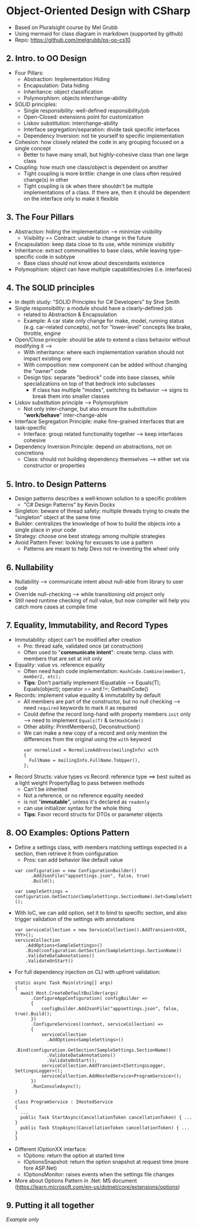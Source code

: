 # Object-Oriented Design with CSharp
  - Based on Pluralsight course by Mel Grubb
  - Using mermaid for class diagram in markdown (supported by github)
  - Repo: https://github.com/melgrubb/ps-oo-cs10

## 2. Intro. to OO Design
  - Four Pillars:
    + Abstraction: Implementation Hiding
    + Encapsulation: Data hiding
    + Inheritance: object classification
    + Polymorphism: objects interchange-ability
  - SOLID principles:
    + Single responsibility: well-defined responsibility/job
    + Open-Closed: extensions point for customization
    + Liskov substitution: interchange-ability
    + Interface segregation/separation: divide task specific interfaces
    + Dependency Inversion: not tie yourself to specific implementation
  - Cohesion: how closely related the code in any grouping focused on a single concept 
    + Better to have many small, but highly-cohesive class than one large class
  - Coupling: how much one class/object is dependent on another
    + Tight coupling is more brittle: change in one class often required change(s) in other
    + Tight coupling is ok when there shouldn't be multiple implementations of a class. If there are, then it should be dependent on the interface only to make it flexible

## 3. The Four Pillars
  - Abstraction: hiding the implementation --> minimize visibility
    + Visibility == Contract: unable to change in the future
  - Encapsulation: keep data close to its use, while minimize visibility
  - Inheritance: extract commonalities to base class, while leaving type-specific code in subtype
    + Base class should not know about descendants existence
  - Polymophism: object can have multiple capabilities/roles (i.e. interfaces)

## 4. The SOLID principles
  - In depth study: "SOLID Principles for C# Developers" by Stve Smith
  - Single responsibility: a module should have a clearly-defined job
    + related to Abstraction & Encapsulation
    + Example: A car state only change for make, model, running status (e.g. car-related concepts), not for "lower-level" concepts like brake, throttle, engine
  - Open/Close principle: should be able to extend a class behavior without modifying it --> 
    + With inheritance: where each implementation variation should not impact existing one
    + With composition: new component can be added without changing the "owner" code
    + Design tips: separate "bedrock" code into base classes, while specializations on top of that bedrock into subclasses
      - If class has multiple "modes", switching its behavior --> signs to break them into smaller classes
  - Liskov substitution principle --> Polymorphism
    + Not only inter-change, but also ensure the substitution "**work/behave**" inter-change-able
  - Interface Segregation Principle: make fine-grained interfaces that are task-specific
    + Interface: group related functionality together --> keep interfaces cohesive
  - Dependency Inversion Principle: depend on abstractions, not on concretions
    + Class: should not building dependency themselves --> either set via constructor or properties

## 5. Intro. to Design Patterns
  - Design patterns describes a well‑known solution to a specific problem
    + "C# Design Patterns" by Kevin Dockx
  - Singleton: beware of thread safety: multiple threads trying to create the "singleton"  object at the same time
  - Builder: centralizes the knowledge of how to build the objects into a single place in your code
  - Strategy: choose one best strategy among multiple strategies
  - Avoid Pattern Fever: looking for excuses to use a pattern
    + Patterns are meant to help Devs not re-inventing the wheel only

## 6. Nullability
  - Nullability --> communicate intent about null-able from library to user code 
  - Override null-checking --> while transitioning old project only
  - Still need runtime checking of null value, but now compiler will help you catch more cases at compile time

## 7. Equality, Immutability, and Record Types
  - Immutability: object can't be modified after creation
    + Pro: thread safe, validated once (at construction)
    + Often used to "**communicate intent**": create temp. class with members that are set at init only
  - Equality: value vs. reference equality
    + Often need hash code implementation: `HashCode.Combine(member1, member2, etc);`
    + **Tips**: Don't partially implement IEquatable --> Equals(T); Equals(object); operator == and !=; GethashCode() 
  - Records: implement value equality & immutability by default
    + All members are part of the constructor, but no null checking --> need `required` keywords to mark it as required
    + Could define the record long-hand with property members `init` only --> need to implement `Equals(T)` & `GetHashCode()`
    + Other ability: PrimtMembers(), Deconstruction()
    + We can make a new copy of a record and only mention the differences from the original using the `with` keyword
      ```
      var normalized = NormalizeAddress(mailingInfo) with
      {
        FullName = mailingInfo.FullName.ToUpper(),
      };
      ```
  - Record Structs: value types vs Record: reference type ==> best suited as a light weight PropertyBag to pass between methods
    + Can't be inherited
    + Not a reference, or no reference equality needed
    + is not "**immutable**", unless it's declared as `readonly`
    + can use initializer syntax for the whole thing
    + **Tips**: Favor record structs for DTOs or parameter objects

## 8. OO Examples: Options Pattern
  - Define a settings class, with members matching settings expected in a section, then retrieve it from configuration
    + Pros: can add behavior like default value
    ```
    var configuration = new ConfigurationBuilder()
          .AddJsonFile("appsettings.json", false, true)
          .Build();
  
    var sampleSettings = configuration.GetSection(SampleSettings.SectionName).Get<SampleSettings>();
    ```
  - With IoC, we can add option, set it to bind to specific section, and also trigger validation of the settings with annotations
    ```
    var serviceCollection = new ServiceCollection().AddTransient<XXX, YYY>();
    serviceCollection
        .AddOptions<SampleSettings>()
        .Bind(configuration.GetSection(SampleSettings.SectionName))
        .ValidateDataAnnotations()
        .ValidateOnStart()
    ```
  - For full dependency injection on CLI with upfront validation:
    ```
    static async Task Main(string[] args)
    {
      await Host.CreateDefaultBuilder(args)
          .ConfigureAppConfiguration( configBuilder =>
          {
              configBuilder.AddJsonFile("appsettings.json", false, true).Build();
          })
          .ConfigureServices((context, serviceCollection) => 
          {
              serviceCollection
                .AddOptions<SampleSettings>()
                .Bind(configuration.GetSection(SampleSettings.SectionName))
                .ValidateDataAnnotations()
                .ValidateOnStart();
              serviceCollection.AddTransient<ISettingsLogger, SettingsLogger>();
              serviceCollection.AddHostedService<ProgramService>();
          })
          .RunConsoleAsync();
    }

    class ProgramService : IHostedService 
    {
      ...
      public Task StartAsync(CancellationToken cancellationToken) { ... }
      public Task StopAsync(CancellationToken cancellationToken) { ... }
    }
    ```
  - Different IOptionXX interface:
    + IOptions<T>: return the option at started time
    + IOptionsSnapshot<T>: return the option snapshot at request time (more fore ASP.Net)
    + IOptionsMonitor<T>: raises events when the settings file changes
  - More about Options Pattern in .Net: MS document (https://learn.microsoft.com/en-us/dotnet/core/extensions/options)

## 9. Putting it all together
_Example only_